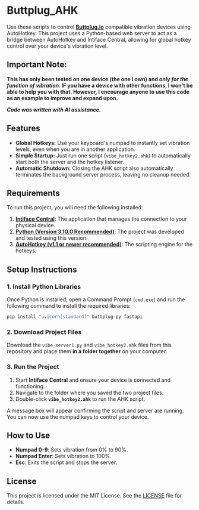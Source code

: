 # Buttplug_AHK

Use these scripts to control **[Buttplug.io](https://Buttplug.io)** compatible vibration devices using AutoHotkey. This project uses a Python-based web server to act as a bridge between AutoHotkey and Intiface Central, allowing for global hotkey control over your device's vibration level.

## Important Note:

**This has only been tested on one device (the one I own) and *only for the function of vibration*. IF you have a device with other functions, I won't be able to help you with that. However, I encourage anyone to use this code as an example to improve and expand upon.** 

***Code was written with AI assistance.***

## Features

*   **Global Hotkeys:** Use your keyboard's numpad to instantly set vibration levels, even when you are in another application.
*   **Simple Startup:** Just run one script (`vibe_hotkey2.ahk`) to automatically start both the server and the hotkey listener.
*   **Automatic Shutdown:** Closing the AHK script also automatically terminates the background server process, leaving no cleanup needed.

## Requirements

To run this project, you will need the following installed:

1.  **[Intiface Central](https://intiface.com/central/)**: The application that manages the connection to your physical device.
2.  **[Python (Version 3.10.0 Recommended)](https://www.python.org/downloads/release/python-3100/)**: The project was developed and tested using this version.
3.  **[AutoHotkey (v1.1 or newer recommended)](https://www.autohotkey.com/)**: The scripting engine for the hotkeys.

## Setup Instructions

### 1. Install Python Libraries

Once Python is installed, open a Command Prompt (`cmd.exe`) and run the following command to install the required libraries:

```sh
pip install "uvicorn[standard]" buttplug-py fastapi
```

### 2. Download Project Files

Download the `vibe_server1.py` and `vibe_hotkey2.ahk` files from this repository and place them **in a folder together** on your computer.

### 3. Run the Project

1.  Start **Intiface Central** and ensure your device is connected and functioning.
2.  Navigate to the folder where you saved the two project files.
3.  Double-click **`vibe_hotkey2.ahk`** to run the AHK script.

A message box will appear confirming the script and server are running. You can now use the numpad keys to control your device.

## How to Use

*   **Numpad 0-9**: Sets vibration from 0% to 90%.
*   **Numpad Enter**: Sets vibration to 100%.
*   **Esc**: Exits the script and stops the server.

## License

This project is licensed under the MIT License. See the [LICENSE](LICENSE) file for details.
```

